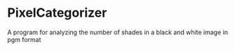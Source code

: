 # PixelCategorizer

A program for analyzing the number of shades in a black and white image in pgm format
